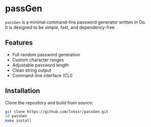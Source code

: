# passGen

`passGen` is a minimal command-line password generator written in Go.  
It is designed to be simple, fast, and dependency-free.

## Features

- Full random password generation
- Custom character ranges
- Adjustable password length
- Clean string output
- Command-line interface (CLI)

## Installation

Clone the repository and build from source:

```bash
git clone https://github.com/lnkssr/passGen.git
cd passGen
make install
